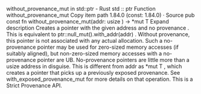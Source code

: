 without_provenance_mut in std::ptr - Rust
std
::
ptr
Function
without_provenance_mut
Copy item path
1.84.0 (const: 1.84.0)
·
Source
pub const fn without_provenance_mut<T>(addr:
usize
) ->
*mut T
Expand description
Creates a pointer with the given address and no
provenance
.
This is equivalent to
ptr::null_mut().with_addr(addr)
.
Without provenance, this pointer is not associated with any actual allocation. Such a
no-provenance pointer may be used for zero-sized memory accesses (if suitably aligned), but
non-zero-sized memory accesses with a no-provenance pointer are UB. No-provenance pointers are
little more than a
usize
address in disguise.
This is different from
addr as *mut T
, which creates a pointer that picks up a previously
exposed provenance. See
with_exposed_provenance_mut
for more details on that operation.
This is a
Strict Provenance
API.